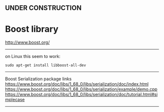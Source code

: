 

## UNDER CONSTRUCTION

# Boost library

http://www.boost.org/

---

on Linux this seem to work:

    sudo apt-get install libboost-all-dev

---


Boost Serialization package links
https://www.boost.org/doc/libs/1_68_0/libs/serialization/doc/index.html
https://www.boost.org/doc/libs/1_68_0/libs/serialization/example/demo.cpp
https://www.boost.org/doc/libs/1_68_0/libs/serialization/doc/tutorial.html#simplecase

---